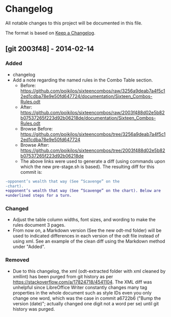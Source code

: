 # Changelog
All notable changes to this project will be documented in this file.

The format is based on [Keep a Changelog](https://keepachangelog.com/en/1.0.0/).


## [git 2003f48] - 2014-02-14
### Added
- changelog
- Add a note regarding the named rules in the Combo Table section.
  - Before: https://github.com/poikilos/sixteencombos/raw/3256a9deab7a4f5c12ed1cdba78e9e50fd647724/documentation/Sixteen_Combos-Rules.odt
  - After: https://github.com/poikilos/sixteencombos/raw/2003f488d02e5b82b07537265f223d92b06218de/documentation/Sixteen_Combos-Rules.odt
  - Browse Before: https://github.com/poikilos/sixteencombos/tree/3256a9deab7a4f5c12ed1cdba78e9e50fd647724
  - Browse After: https://github.com/poikilos/sixteencombos/tree/2003f488d02e5b82b07537265f223d92b06218de
  - The above links were used to generate a diff (using commands upon which the new pre-stage.sh is based).
    The resulting diff for this commit is:

```diff
-opponent’s wealth that way (See “Scavenge” on the
-chart).
+opponent’s wealth that way (See “Scavenge” on the chart). Below are
+underlined steps for a turn.
```

### Changed
- Adjust the table column widths, font sizes, and wording to make the rules document 3 pages.
- From now on, a Markdown version (See the new odt-md folder) will be used to indicated differences in each version of the odt file instead of using xml. See an example of the clean diff using the Markdown method under "Added".

### Removed
- Due to this changelog, the xml (odt-extracted folder with xml cleaned by xmllint) has been purged from git history as per <https://stackoverflow.com/a/17824718/4541104>. The XML diff was unhelpful since LibreOffice Writer constantly changes many tag properties in the whole document such as style IDs even you only change one word, which was the case in commit a6722b6 ("Bump the version (date)"; actually changed one digit not a word per se) until git history was purged.

